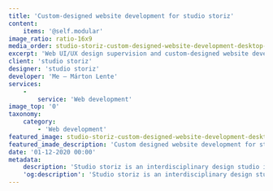 ```yaml
---
title: 'Custom-designed website development for studio storiz'
content:
    items: '@self.modular'
image_ratio: ratio-16x9
media_order: studio-storiz-custom-designed-website-development-desktop-1.jpg
excerpt: 'Web UI/UX design supervision and custom-designed website development with Perch CMS integration for studio storiz, a design office in Budapest.'
client: 'studio storiz'
designer: 'studio storiz'
developer: 'Me – Márton Lente'
services:
    -
        service: 'Web development'
image_top: '0'
taxonomy:
    category:
        - 'Web development'
featured_image: studio-storiz-custom-designed-website-development-desktop-1.jpg
featured_imade_description: 'Custom designed website development for studio storiz Home page on desktop'
date: '01-12-2020 00:00'
metadata:
    description: 'Studio storiz is an interdisciplinary design studio in Budapest, Hungary, funded by Katalin Imre and Blanka Zvolenszki. They made their simple, yet beautiful website screen designs, which together we extended to a responsive design system, that works well on all devices. I made bespoke web development of all pages, and also integrated Perch CMS for a unique, and easy content editing experience.'
    'og:description': 'Studio storiz is an interdisciplinary design studio in Budapest, Hungary, funded by Katalin Imre and Blanka Zvolenszki. They made their simple, yet beautiful website screen designs, which together we extended to a responsive design system, that works well on all devices. I made bespoke web development of all pages, and also integrated Perch CMS for a unique, and easy content editing experience.'
---
```


